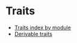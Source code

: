 # Traits

- [Traits index by module](traits-by-module.md)
- [Derivable traits](traits-derivable.md)
